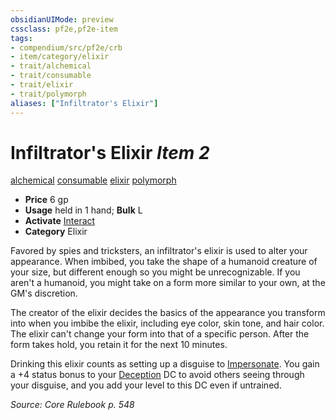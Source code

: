 ```yaml
---
obsidianUIMode: preview
cssclass: pf2e,pf2e-item
tags:
- compendium/src/pf2e/crb
- item/category/elixir
- trait/alchemical
- trait/consumable
- trait/elixir
- trait/polymorph
aliases: ["Infiltrator's Elixir"]
---
```

# Infiltrator's Elixir *Item 2*  
[alchemical](/rules/traits/alchemical.md)  [consumable](/rules/traits/consumable.md)  [elixir](/rules/traits/elixir.md)  [polymorph](/rules/traits/polymorph.md)  

- **Price** 6 gp
- **Usage** held in 1 hand; **Bulk** L
- **Activate** [Interact](/rules/actions/interact.md)
- **Category** Elixir

Favored by spies and tricksters, an infiltrator's elixir is used to alter your appearance. When imbibed, you take the shape of a humanoid creature of your size, but different enough so you might be unrecognizable. If you aren't a humanoid, you might take on a form more similar to your own, at the GM's discretion.

The creator of the elixir decides the basics of the appearance you transform into when you imbibe the elixir, including eye color, skin tone, and hair color. The elixir can't change your form into that of a specific person. After the form takes hold, you retain it for the next 10 minutes.

Drinking this elixir counts as setting up a disguise to [Impersonate](/rules/actions/impersonate.md). You gain a +4 status bonus to your [Deception](/compendium/skills.md#Deception) DC to avoid others seeing through your disguise, and you add your level to this DC even if untrained.

*Source: Core Rulebook p. 548*